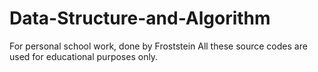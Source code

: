 # Data-Structure-and-Algorithm
For personal school work, done by Froststein
All these source codes are used for educational purposes only. 
